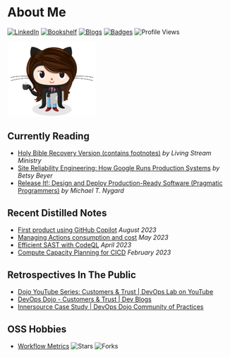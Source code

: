  # About Me 

[![LinkedIn](https://img.shields.io/badge/My-Resume-0077b5.svg?style=flat-square)](https://www.linkedin.com/in/kittychiu/)
[![Bookshelf](https://img.shields.io/badge/Current-Readings-beige.svg?style=flat-square)](https://www.goodreads.com/review/list/78391748-kitty-chiu?shelf=currently-reading&sort=date_updated)
[![Blogs](https://img.shields.io/badge/Distilled-Notes-olive.svg?style=flat-square)](https://kittychiu.github.io/)
[![Badges](https://img.shields.io/badge/Padawan-Badges-maroon.svg?style=flat-square)](https://www.credly.com/users/kittychiu/badges?sort=-state_updated_at)
![Profile Views](https://komarev.com/ghpvc/?username=kittychiu&style=flat-square&color=ff69b4&label=Views)

<a href="https://kittychiu.github.io" target="_blank"><img src="femalecodertocat_asian.png" alt="Female Architect" title="Alma Mater" width="40%"/></a>
<!--  
https://octodex.github.com/images/femalecodertocat.png
-->

## Currently Reading
<ul>
<!-- GOODREADS-LIST:START -->
<li><a href="https://www.goodreads.com/review/show/2544009028?utm_medium=api&utm_source=rss">Holy Bible Recovery Version (contains footnotes)</a>  <i>by Living Stream Ministry</i></li>
<li><a href="https://www.goodreads.com/review/show/3970656293?utm_medium=api&utm_source=rss">Site Reliability Engineering: How Google Runs Production Systems</a>  <i>by Betsy Beyer</i></li>
<li><a href="https://www.goodreads.com/review/show/3970657753?utm_medium=api&utm_source=rss">Release It!: Design and Deploy Production-Ready Software (Pragmatic Programmers)</a>  <i>by Michael T. Nygard</i></li>
<!-- GOODREADS-LIST:END -->
</ul>

## Recent Distilled Notes
<ul>
<!-- BLOG-POST-LIST:START --><li><a href="/posts/first-project-using-github-copilot/">First product using GitHub Copilot</a>  <i>August 2023</i></li><li><a href="/posts/managing-actions-consumption/">Managing Actions consumption and cost</a>  <i>May 2023</i></li><li><a href="/posts/efficient-sast-codeql/">Efficient SAST with CodeQL</a>  <i>April 2023</i></li><li><a href="/posts/cicd-compute-capacity-planning/">Compute Capacity Planning for CICD</a>  <i>February 2023</i></li><!-- BLOG-POST-LIST:END -->
</ul>

## Retrospectives In The Public

- [Dojo YouTube Series: Customers & Trust | DevOps Lab on YouTube](https://youtu.be/6VhtozP3K0A)
- [DevOps Dojo - Customers & Trust | Dev Blogs](https://aka.ms/DevOpsLab/Dojo/Customers)
- [Innersource Case Study | DevOps Dojo Community of Practices](https://innersourcecommons.org/stories/microsoft/)

## OSS Hobbies

- [Workflow Metrics](https://github.com/KittyChiu/workflow-metrics) ![Stars](https://img.shields.io/github/stars/kittychiu/workflow-metrics?color=pink&style=social) ![Forks](https://img.shields.io/github/forks/kittychiu/workflow-metrics?color=pink&style=social)

